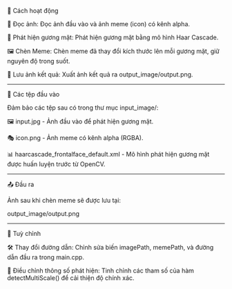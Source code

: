 📸 Cách hoạt động

📂 Đọc ảnh: Đọc ảnh đầu vào và ảnh meme (icon) có kênh alpha.

👤 Phát hiện gương mặt: Phát hiện gương mặt bằng mô hình Haar Cascade.

🖼️ Chèn Meme: Chèn meme đã thay đổi kích thước lên mỗi gương mặt, giữ nguyên độ trong suốt.

💾 Lưu ảnh kết quả: Xuất ảnh kết quả ra output_image/output.png.

---------------------------------------------------------------------------------------------------------------------

📁 Các tệp đầu vào

Đảm bảo các tệp sau có trong thư mục input_image/:

🖼️ input.jpg - Ảnh đầu vào để phát hiện gương mặt.

🎭 icon.png - Ảnh meme có kênh alpha (RGBA).

📊 haarcascade_frontalface_default.xml - Mô hình phát hiện gương mặt được huấn luyện trước từ OpenCV.

---------------------------------------------------------------------------------------------------------------------

📤 Đầu ra

Ảnh sau khi chèn meme sẽ được lưu tại:

output_image/output.png

---------------------------------------------------------------------------------------------------------------------

🔧 Tuỳ chỉnh

🛠️ Thay đổi đường dẫn: Chỉnh sửa biến imagePath, memePath, và đường dẫn đầu ra trong main.cpp.

📏 Điều chỉnh thông số phát hiện: Tinh chỉnh các tham số của hàm detectMultiScale() để cải thiện độ chính xác.

